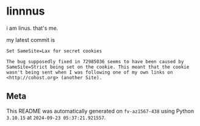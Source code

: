 # linnnus

i am linus. that's me.

my latest commit is

```
Set SameSite=Lax for secret cookies

The bug supposedly fixed in 72985036 seems to have been caused by
SameSite=Strict being set on the cookie. This meant that the cookie
wasn't being sent when I was following one of my own links on
<http://cohost.org> (another Site).
```

## Meta

This README was automatically generated on `fv-az1567-438` using Python
`3.10.15` at `2024-09-23 05:37:21.921557`.
